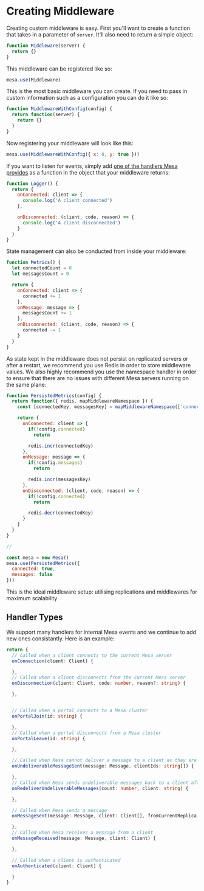 # Creating Middleware
Creating custom middleware is easy. First you'll want to create a function that takes in a parameter of `server`. It'll also need to return a simple object:
```js
function Middleware(server) {
  return {}
}
```

This middleware can be registered like so:
```js
mesa.use(Middleware)
```

This is the most basic middleware you can create. If you need to pass in custom information such as a configuration you can do it like so:
```js
function MiddlewareWithConfig(config) {
  return function(server) {
    return {}
  }
}
```

Now registering your middleware will look like this:
```js
mesa.use(MiddlewareWithConfig({ x: 0, y: true }))
```

If you want to listen for events, simply add [one of the handlers Mesa provides](#handler-types) as a function in the object that your middleware returns:
```js
function Logger() {
  return {
    onConnected: client => {
      console.log('A client connected')
    },

    onDisconnected: (client, code, reason) => {
      console.log('A client disconnected')
    }
  }
}
```

State management can also be conducted from inside your middleware:
```js
function Metrics() {
  let connectedCount = 0
  let messagesCount = 0

  return {
    onConnected: client => {
      connected += 1
    },
    onMessage: message => {
      messagesCount += 1
    },
    onDisconnected: (client, code, reason) => {
      connected -= 1
    }
  }
}
```

As state kept in the middleware does not persist on replicated servers or after a restart, we recommend you use Redis in order to store middleware values. We also highly recommend you use the namespace handler in order to ensure that there are no issues with different Mesa servers running on the same plane:
```js
function PersistedMetrics(config) {
  return function({ redis, mapMiddlewareNamespace }) {
    const [connectedKey, messagesKey] = mapMiddlewareNamespace(['connected_clients_count', 'messages_received_count'], 'persisted_metrics')

    return {
      onConnected: client => {
        if(!config.connected)
          return

        redis.incr(connectedKey)
      },
      onMessage: message => {
        if(!config.messages)
          return

        redis.incr(messagesKey)
      },
      onDisconnected: (client, code, reason) => {
        if(!config.connected)
          return

        redis.decr(connectedKey)
      }
    }
  }
}

// 

const mesa = new Mesa()
mesa.use(PersistedMetrics({
  connected: true,
  messages: false
}))
```

This is the ideal middleware setup: utilising replications and middlewares for maximum scalability

## Handler Types
We support many handlers for internal Mesa events and we continue to add new ones consistantly. Here is an example:
```ts
return {
  // Called when a client connects to the current Mesa server
  onConnection(client: Client) {

  },
  // Called when a client disconnects from the current Mesa server
  onDisconnection(client: Client, code: number, reason?: string) {

  },


  // Called when a portal connects to a Mesa cluster  
  onPortalJoin(id: string) {

  },
  // Called when a portal disconnects from a Mesa cluster  
  onPortalLeave(id: string) {

  },

  // Called when Mesa cannot deliver a message to a client as they are offline
  onUndeliverableMessageSent(message: Message, clientIds: string[]) {

  },
  // Called when Mesa sends undeliverable messages back to a client after a period of inactivity
  onRedeliverUndeliverableMessages(count: number, client: string) {

  },

  // Called when Mesa sends a message
  onMessageSent(message: Message, client: Client[], fromCurrentReplica: boolean) {

  },
  // Called when Mesa receives a message from a client
  onMessageReceived(message: Message, client: Client) {

  },

  // Called when a client is authenticated
  onAuthenticated(client: Client) {

  }
}
```
